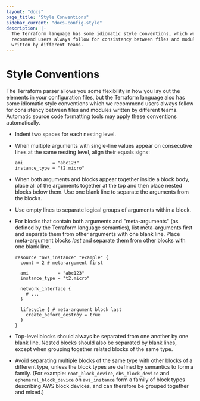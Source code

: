 ```yaml
---
layout: "docs"
page_title: "Style Conventions"
sidebar_current: "docs-config-style"
description: |-
  The Terraform language has some idiomatic style conventions, which we
  recommend users always follow for consistency between files and modules
  written by different teams.
---
```


# Style Conventions

The Terraform parser allows you some flexibility in how you lay out the
elements in your configuration files, but the Terraform language also has some
idiomatic style conventions which we recommend users always follow
for consistency between files and modules written by different teams.
Automatic source code formatting tools may apply these conventions
automatically.

* Indent two spaces for each nesting level.

* When multiple arguments with single-line values appear on consecutive lines
  at the same nesting level, align their equals signs:

    ```hcl
    ami           = "abc123"
    instance_type = "t2.micro"
    ```

* When both arguments and blocks appear together inside a block body,
  place all of the arguments together at the top and then place nested
  blocks below them. Use one blank line to separate the arguments from
  the blocks.

* Use empty lines to separate logical groups of arguments within a block.

* For blocks that contain both arguments and "meta-arguments" (as defined by
  the Terraform language semantics), list meta-arguments first
  and separate them from other arguments with one blank line. Place
  meta-argument blocks _last_ and separate them from other blocks with
  one blank line.

    ```hcl
    resource "aws_instance" "example" {
      count = 2 # meta-argument first

      ami           = "abc123"
      instance_type = "t2.micro"

      network_interface {
        # ...
      }

      lifecycle { # meta-argument block last
        create_before_destroy = true
      }
    }
    ```

* Top-level blocks should always be separated from one another by one
  blank line. Nested blocks should also be separated by blank lines, except
  when grouping together related blocks of the same type.

* Avoid separating multiple blocks of the same type with other blocks of
  a different type, unless the block types are defined by semantics to
  form a family.
  (For example: `root_block_device`, `ebs_block_device` and
  `ephemeral_block_device` on `aws_instance` form a family of block types
  describing AWS block devices, and can therefore be grouped together and
  mixed.)

